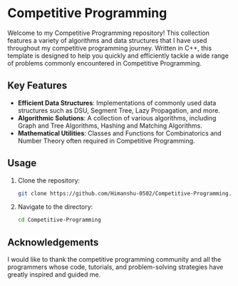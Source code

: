 # Competitive Programming

Welcome to my Competitive Programming repository! This collection features a variety of algorithms and data structures that I have used throughout my competitive programming journey. Written in C++, this template is designed to help you quickly and efficiently tackle a wide range of problems commonly encountered in Competitive Programming.

## Key Features

- **Efficient Data Structures**: Implementations of commonly used data structures such as DSU, Segment Tree, Lazy Propagation, and more.
- **Algorithmic Solutions**: A collection of various algorithms, including Graph and Tree Algorithms, Hashing and Matching Algorithms.
- **Mathematical Utilities**: Classes and Functions for Combinatorics and Number Theory often required in Competitive Programming.

## Usage

1. Clone the repository:
   ```sh
   git clone https://github.com/Himanshu-0502/Competitive-Programming.git
   ```

2. Navigate to the directory:
   ```sh
   cd Competitive-Programming
   ```
   
## Acknowledgements

I would like to thank the competitive programming community and all the programmers whose code, tutorials, and problem-solving strategies have greatly inspired and guided me.
